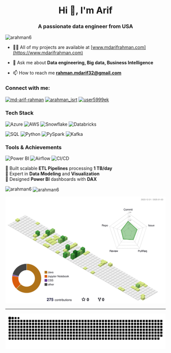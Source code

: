 <h1 align="center">Hi 👋, I'm Arif</h1>
<h3 align="center">A passionate data engineer from USA</h3>

<p align="left"> <img src="https://komarev.com/ghpvc/?username=arahman6&label=Profile%20views&color=0e75b6&style=flat" alt="arahman6" /> </p>

- 👨‍💻 All of my projects are available at [www.mdarifrahman.com](https://www.mdarifrahman.com)

- 💬 Ask me about **Data engineering, Big data, Business Intelligence**

- 📫 How to reach me **rahman.mdarif32@gmail.com**

<h3 align="left">Connect with me:</h3>
<p align="left">
<a href="https://linkedin.com/in/md-arif-rahman" target="blank"><img align="center" src="https://raw.githubusercontent.com/rahuldkjain/github-profile-readme-generator/master/src/images/icons/Social/linked-in-alt.svg" alt="md-arif-rahman" height="30" width="40" /></a>
<a href="https://www.hackerrank.com/arahman_isrt" target="blank"><img align="center" src="https://raw.githubusercontent.com/rahuldkjain/github-profile-readme-generator/master/src/images/icons/Social/hackerrank.svg" alt="arahman_isrt" height="30" width="40" /></a>
<a href="https://www.leetcode.com/user5999ek" target="blank"><img align="center" src="https://raw.githubusercontent.com/rahuldkjain/github-profile-readme-generator/master/src/images/icons/Social/leet-code.svg" alt="user5999ek" height="30" width="40" /></a>
</p>


### Tech Stack
![Azure](https://img.shields.io/badge/Azure-0078D4?style=for-the-badge&logo=microsoftazure&logoColor=white)
![AWS](https://img.shields.io/badge/AWS-232F3E?style=for-the-badge&logo=amazonaws&logoColor=white)
![Snowflake](https://img.shields.io/badge/Snowflake-29B5E8?style=for-the-badge&logo=snowflake&logoColor=white)
![Databricks](https://img.shields.io/badge/Databricks-EF3A4F?style=for-the-badge&logo=databricks&logoColor=white)

![SQL](https://img.shields.io/badge/SQL-025E8C?style=for-the-badge&logo=postgresql&logoColor=white)
![Python](https://img.shields.io/badge/Python-3776AB?style=for-the-badge&logo=python&logoColor=white)
![PySpark](https://img.shields.io/badge/PySpark-E25A1C?style=for-the-badge&logo=apache-spark&logoColor=white)
![Kafka](https://img.shields.io/badge/Kafka-231F20?style=for-the-badge&logo=apache-kafka&logoColor=white)

### Tools & Achievements
![Power BI](https://img.shields.io/badge/PowerBI-F2C811?style=for-the-badge&logo=powerbi&logoColor=black)
![Airflow](https://img.shields.io/badge/Airflow-017CEE?style=for-the-badge&logo=apache-airflow&logoColor=white)
![CI/CD](https://img.shields.io/badge/CI/CD-00ADD8?style=for-the-badge&logo=githubactions&logoColor=white)

🔹 Built scalable **ETL Pipelines** processing **1 TB/day**  
🔹 Expert in **Data Modeling** and **Visualization**  
🔹 Designed **Power BI** dashboards with **DAX**  





<p><img align="left" src="https://github-readme-stats.vercel.app/api/top-langs?username=arahman6&show_icons=true&locale=en&layout=compact" alt="arahman6" /></p>

<p>&nbsp;<img align="center" src="https://github-readme-stats.vercel.app/api?username=arahman6&show_icons=true&locale=en" alt="arahman6" /></p>





<!--
**arahman6/arahman6** is a ✨ _special_ ✨ repository because its `README.md` (this file) appears on your GitHub profile.

Here are some ideas to get you started:

- 🔭 I’m currently working on ...
- 🌱 I’m currently learning ...
- 👯 I’m looking to collaborate on ...
- 🤔 I’m looking for help with ...
- 💬 Ask me about ...
- 📫 How to reach me: ...
- 😄 Pronouns: ...
- ⚡ Fun fact: ...
-->


![](./profile-3d-contrib/profile-green-animate.svg)

-----------


![snake gif](https://github.com/arahman6/arahman6/blob/output/github-snake.svg)


